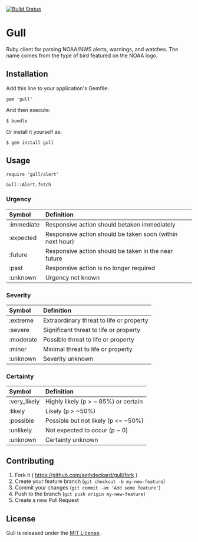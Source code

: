 [![Build Status](https://travis-ci.org/sethdeckard/gull.svg?branch=master)](https://travis-ci.org/sethdeckard/gull)

# Gull

Ruby client for parsing NOAA/NWS alerts, warnings, and watches. The name comes from the type of bird featured on the NOAA logo.

## Installation

Add this line to your application's Gemfile:

    gem 'gull'

And then execute:

    $ bundle

Or install it yourself as:

    $ gem install gull

## Usage

	require 'gull/alert'

	Gull::Alert.fetch

### Urgency

| Symbol        | Definition          
| :------------- |:-------------
| :immediate  | Responsive action should betaken immediately
| :expected  | Responsive action should be taken soon (within next hour)
| :future  | Responsive action should be taken in the near future
| :past  | Responsive action is no longer required
| :unknown  | Urgency not known

### Severity

| Symbol        | Definition          
| :------------- |:-------------
| :extreme  | Extraordinary threat to life or property
| :severe  | Significant threat to life or property
| :moderate  | Possible threat to life or property
| :minor  | Minimal threat to life or property
| :unknown  | Severity unknown

### Certainty

| Symbol        | Definition          
| :------------- |:-------------
| :very_likely  | Highly likely (p > ~ 85%) or certain
| :likely  | Likely (p > ~50%)
| :possible  | Possible but not likely (p <= ~50%)
| :unlikely  | Not expected to occur (p ~ 0)
| :unknown  | Certainty unknown


## Contributing

1. Fork it ( https://github.com/sethdeckard/gull/fork )
2. Create your feature branch (`git checkout -b my-new-feature`)
3. Commit your changes (`git commit -am 'Add some feature'`)
4. Push to the branch (`git push origin my-new-feature`)
5. Create a new Pull Request

## License

Gull is released under the [MIT License](http://www.opensource.org/licenses/MIT).

